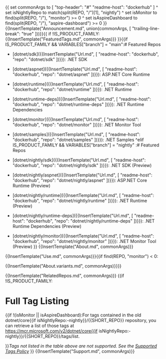 {{
  set commonArgs to [
    "top-header": "#"
    "readme-host": "dockerhub"
  ] ^
  set isNightlyRepo to match(split(REPO, "/")[1], "nightly") ^
  set isMonitor to find(split(REPO, "/"), "monitor") >= 0 ^
  set isAspireDashboard to find(split(REPO, "/"), "aspire-dashboard") >= 0
}}{{InsertTemplate("Announcement.md", union(commonArgs, [ "trailing-line-break": "true" ]))}}{{
if !IS_PRODUCT_FAMILY:{{InsertTemplate("FeaturedTags.md", commonArgs)}}
}}{{if IS_PRODUCT_FAMILY && VARIABLES["branch"] = "main":# Featured Repos

* [dotnet/sdk]({{InsertTemplate("Url.md", [ "readme-host": "dockerhub", "repo": "dotnet/sdk" ])}}): .NET SDK
* [dotnet/aspnet]({{InsertTemplate("Url.md", [ "readme-host": "dockerhub", "repo": "dotnet/aspnet" ])}}): ASP.NET Core Runtime
* [dotnet/runtime]({{InsertTemplate("Url.md", [ "readme-host": "dockerhub", "repo": "dotnet/runtime" ])}}): .NET Runtime
* [dotnet/runtime-deps]({{InsertTemplate("Url.md", [ "readme-host": "dockerhub", "repo": "dotnet/runtime-deps" ])}}): .NET Runtime Dependencies
* [dotnet/monitor]({{InsertTemplate("Url.md", [ "readme-host": "dockerhub", "repo": "dotnet/monitor" ])}}): .NET Monitor Tool
* [dotnet/samples]({{InsertTemplate("Url.md", [ "readme-host": "dockerhub", "repo": "dotnet/samples" ])}}): .NET Samples
^elif IS_PRODUCT_FAMILY && VARIABLES["branch"] = "nightly"
:# Featured Repos

* [dotnet/nightly/sdk]({{InsertTemplate("Url.md", [ "readme-host": "dockerhub", "repo": "dotnet/nightly/sdk" ])}}): .NET SDK (Preview)
* [dotnet/nightly/aspnet]({{InsertTemplate("Url.md", [ "readme-host": "dockerhub", "repo": "dotnet/nightly/aspnet" ])}}): ASP.NET Core Runtime (Preview)
* [dotnet/nightly/runtime]({{InsertTemplate("Url.md", [ "readme-host": "dockerhub", "repo": "dotnet/nightly/runtime" ])}}): .NET Runtime (Preview)
* [dotnet/nightly/runtime-deps]({{InsertTemplate("Url.md", [ "readme-host": "dockerhub", "repo": "dotnet/nightly/runtime-deps" ])}}): .NET Runtime Dependencies (Preview)
* [dotnet/nightly/monitor]({{InsertTemplate("Url.md", [ "readme-host": "dockerhub", "repo": "dotnet/nightly/monitor" ])}}): .NET Monitor Tool (Preview)
}}
{{InsertTemplate("About.md", commonArgs)}}

{{InsertTemplate("Use.md", commonArgs)}}{{if find(REPO, "monitor") < 0:

{{InsertTemplate("About.variants.md", commonArgs)}}}}

{{InsertTemplate("RelatedRepos.md", commonArgs)}}
{{if !IS_PRODUCT_FAMILY:
# Full Tag Listing
<!--End of generated tags-->
{{if !(isMonitor || isAspireDashboard):For tags contained in the old dotnet/core{{if isNightlyRepo:-nightly}}/{{SHORT_REPO}} repository, you can retrieve a list of those tags at https://mcr.microsoft.com/v2/dotnet/core{{if isNightlyRepo:-nightly}}/{{SHORT_REPO}}/tags/list.

}}*Tags not listed in the table above are not supported. See the [Supported Tags Policy](https://github.com/dotnet/dotnet-docker/blob/main/documentation/supported-tags.md)*
}}
{{InsertTemplate("Support.md", commonArgs)}}
